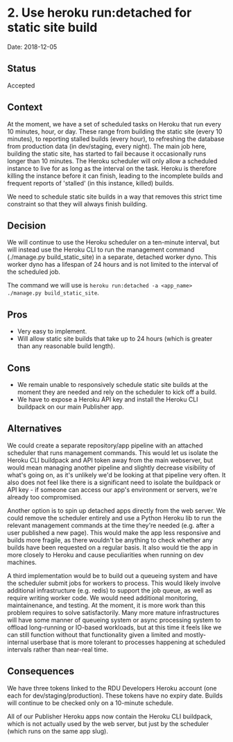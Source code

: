 # 2. Use heroku run:detached for static site build

Date: 2018-12-05

## Status

Accepted

## Context

At the moment, we have a set of scheduled tasks on Heroku that run every 10 minutes, hour, or day. These range from building the static site (every 10 minutes), to reporting stalled builds (every hour), to refreshing the database from production data (in dev/staging, every night). The main job here, building the static site, has started to fail because it occasionally runs longer than 10 minutes. The Heroku scheduler will only allow a scheduled instance to live for as long as the interval on the task. Heroku is therefore killing the instance before it can finish, leading to the incomplete builds and frequent reports of 'stalled' (in this instance, killed) builds.

We need to schedule static site builds in a way that removes this strict time constraint so that they will always finish building.

## Decision

We will continue to use the Heroku scheduler on a ten-minute interval, but will instead use the Heroku CLI to run the management command (./manage.py build_static_site) in a separate, detached worker dyno. This worker dyno has a lifespan of 24 hours and is not limited to the interval of the scheduled job.

The command we will use is `heroku run:detached -a <app_name> ./manage.py build_static_site`.

Pros
----
* Very easy to implement.
* Will allow static site builds that take up to 24 hours (which is greater than any reasonable build length).

Cons
----
* We remain unable to responsively schedule static site builds at the moment they are needed and rely on the scheduler to kick off a build.
* We have to expose a Heroku API key and install the Heroku CLI buildpack on our main Publisher app.

## Alternatives

We could create a separate repository/app pipeline with an attached scheduler that runs management commands. This would let us isolate the Heroku CLI buildpack and API token away from the main webserver, but would mean managing another pipeline and slightly decrease visibility of what's going on, as it's unlikely we'd be looking at that pipeline very often. It also does not feel like there is a significant need to isolate the buildpack or API key - if someone can access our app's environment or servers, we're already too compromised.

Another option is to spin up detached apps directly from the web server. We could remove the scheduler entirely and use a Python Heroku lib to run the relevant management commands at the time they're needed (e.g. after a user published a new page). This would make the app less responsive and builds more fragile, as there wouldn't be anything to check whether any builds have been requested on a regular basis. It also would tie the app in more closely to Heroku and cause peculiarities when running on dev machines.

A third implementation would be to build out a queueing system and have the scheduler submit jobs for workers to process. This would likely involve additional infrastructure (e.g. redis) to support the job queue, as well as require writing worker code. We would need additional monitoring, maintainenance, and testing. At the moment, it is more work than this problem requires to solve satisfactorily. Many more mature infrastructures will have some manner of queueing system or async processing system to offload long-running or IO-based workloads, but at this time it feels like we can still function without that functionality given a limited and mostly-internal userbase that is more tolerant to processes happening at scheduled intervals rather than near-real time.

## Consequences

We have three tokens linked to the RDU Developers Heroku account (one each for dev/staging/production). These tokens have no expiry date. Builds will continue to be checked only on a 10-minute schedule.

All of our Publisher Heroku apps now contain the Heroku CLI buildpack, which is not actually used by the web server, but just by the scheduler (which runs on the same app slug).
